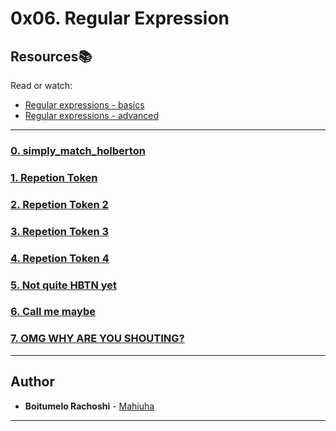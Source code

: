 # 0x06. Regular Expression

## Resources:books:
Read or watch:
* [Regular expressions - basics](https://www.slideshare.net/neha_jain/introducing-regular-expressions)
* [Regular expressions - advanced](https://www.slideshare.net/neha_jain/advanced-regular-expressions-80296518)

---

### [0. simply_match_holberton](./0-simply_match_holberton.rb)

### [1. Repetion Token](./1-repetition_token_0.rb)

### [2. Repetion Token 2](./2-repetition_token_1.rb)

### [3. Repetion Token 3](./3-repetition_token_2.rb)

### [4. Repetion Token 4](./4-repetition_token_3.rb)

### [5. Not quite HBTN yet](./5-beginning_and_end.rb)

### [6. Call me maybe ](./6-phone_number.rb)

### [7. OMG WHY ARE YOU SHOUTING?](./7-OMG_WHY_ARE_YOU_SHOUTING.rb)

---

## Author
* **Boitumelo Rachoshi** - [Mahiuha](https://github.com/Infrixxx)

-----


